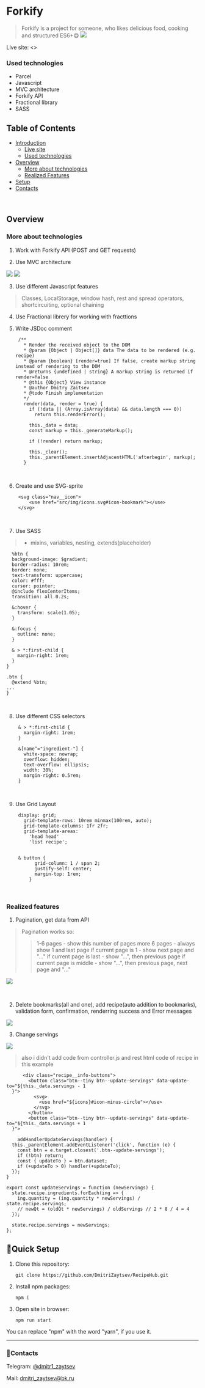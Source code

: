 # Forkify

> Forkify is a project for someone, who likes delicious food, cooking and structured ES6+😋
![](README.assets/preview-site.png)
  
Live site: <>

### Used technologies

- Parcel
- Javascript
- MVC architecture  
- Forkify API
- Fractional library
- SASS

## Table of Contents

- [Introduction](#forkify)
  - [Live site](#forkify)
  - [Used technologies](#used-technologies)
- [Overview](#overview)
  - [More about technologies](#more-about-technologies)
  - [Realized Features](#realized-features)
- [Setup](#quick-setup)
- [Contacts](#contacts)
<br>
  
## Overview

### More about technologies

1. Work with Forkify API (POST and GET requests) 

2. Use MVC architecture

![](README.assets/forkify-architecture-recipe-loading.png)
![](README.assets/forkify-flowchart.png)
<br>

3. Use different Javascript features

>Classes, LocalStorage, window hash, rest and spread operators, shortcircuiting, optional chaining

4. Use Fractional librery for working with fracttions

5. Write JSDoc comment

        /**
          * Render the received object to the DOM
          * @param {Object | Object[]} data The data to be rendered (e.g. recipe)
          * @param {boolean} [render=true] If false, create markup string instead of rendering to the DOM
          * @returns {undefined | string} A markup string is returned if render=false
          * @this {Object} View instance
          * @author Dmitry Zaitsev
          * @todo Finish implementation
          */
          render(data, render = true) {
            if (!data || (Array.isArray(data) && data.length === 0))
              return this.renderError();

            this._data = data;
            const markup = this._generateMarkup();

            if (!render) return markup;

            this._clear();
            this._parentElement.insertAdjacentHTML('afterbegin', markup);
          }

<br>

6. Create and use SVG-sprite

        <svg class="nav__icon">
            <use href="src/img/icons.svg#icon-bookmark"></use>
        </svg>

<br>

7. Use SASS

> - mixins, variables, nesting, extends(placeholder)
 
      %btn {
      background-image: $gradient;
      border-radius: 10rem;
      border: none;
      text-transform: uppercase;
      color: #fff;
      cursor: pointer;
      @include flexCenterItems;
      transition: all 0.2s;

      &:hover {
        transform: scale(1.05);
      }

      &:focus {
        outline: none;
      }

      & > *:first-child {
        margin-right: 1rem;
      }
    }

    .btn {
      @extend %btn;
    ...
    }
<br>

8. Use different CSS selectors 

        & > *:first-child {
          margin-right: 1rem;
        }

        &[name^="ingredient-"] {
          white-space: nowrap;
          overflow: hidden;
          text-overflow: ellipsis;
          width: 30%;
          margin-right: 0.5rem;
        }
<br>

9. Use Grid Layout

        display: grid;
          grid-template-rows: 10rem minmax(100rem, auto);
          grid-template-columns: 1fr 2fr;
          grid-template-areas:
            'head head'
            'list recipe';


        & button {
              grid-column: 1 / span 2;
              justify-self: center;
              margin-top: 1rem;
            }
<br>

### Realized features

1. Pagination, get data from API

>Pagination works so: 
>>1-6 pages - show this number of pages
>>more 6 pages - always show 1 and last page 
>>if current page  is 1 - show next page and "..." 
>>if current page is last - show "...", then previous page
>>if current page is middle - show "...", then previous page, next page and "..."

![](README.assets/search-pagination.gif)

<br>

2. Delete bookmarks(all and one), add recipe(auto addition to bookmarks), validation form, confirmation, renderring success and Error messages

![](README.assets/scenarios-with-bookmarks.gif)
<br>
   
3. Change servings

![](README.assets/change-numer-servings.gif)

>also i didn't add code from controller.js and rest html code of recipe in this example

          <div class="recipe__info-buttons">
            <button class="btn--tiny btn--update-servings" data-update-to="${this._data.servings - 1
      }">
              <svg>
                <use href="${icons}#icon-minus-circle"></use>
              </svg>
            </button>
            <button class="btn--tiny btn--update-servings" data-update-to="${this._data.servings + 1
      }">

        addHandlerUpdateServings(handler) {
      this._parentElement.addEventListener('click', function (e) {
        const btn = e.target.closest('.btn--update-servings');
        if (!btn) return;
        const { updateTo } = btn.dataset;
        if (+updateTo > 0) handler(+updateTo);
      });
    }

    export const updateServings = function (newServings) {
      state.recipe.ingredients.forEach(ing => {
        ing.quantity = (ing.quantity * newServings) / state.recipe.servings;
        // newQt = (oldQt * newServings) / oldServings // 2 * 8 / 4 = 4
      });

      state.recipe.servings = newServings;
    };


## 🚀Quick Setup

1.  Clone this repository:

        git clone https://github.com/DmitriZaytsev/RecipeHub.git

2.  Install npm packages:

        npm i

3.  Open site in browser:

        npm run start

You can replace "npm" with the word "yarn", if you use it.

---

### 💌Contacts

Telegram: [@dmitr1_zaytsev](https://t.me/dmitr1_zaytsev)

Mail: <dmitri_zaytsev@bk.ru>




